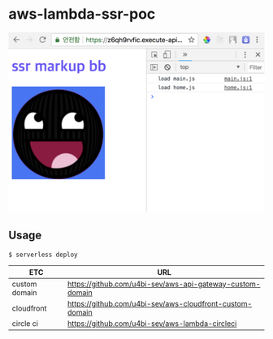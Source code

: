 # aws-lambda-ssr-poc

<img width="600" src="demo.png"/>

## Usage

```
$ serverless deploy
```

| ETC                       | URL    |
|---------------------------|--------|
| custom domain             | https://github.com/u4bi-sev/aws-api-gateway-custom-domain  |
| cloudfront                | https://github.com/u4bi-sev/aws-cloudfront-custom-domain   |
| circle ci                 | https://github.com/u4bi-sev/aws-lambda-circleci            |
